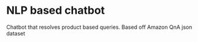 # NLP based chatbot
Chatbot that resolves product based queries. 
Based off Amazon QnA json dataset
